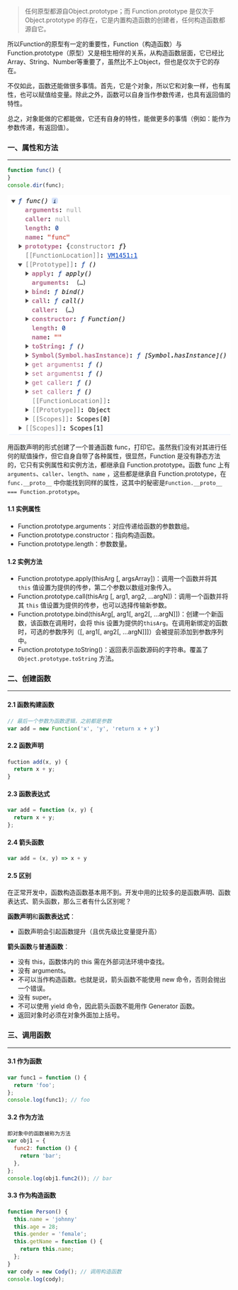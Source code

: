 > 任何原型都源自Object.prototype；而 Function.prototype 是仅次于 Object.prototype 的存在，它是内置构造函数的创建者，任何构造函数都源自它。

所以Function的原型有一定的重要性，Function（构造函数）与Function.prototype（原型）又是相生相伴的关系，从构造函数层面，它已经比Array、String、Number等重要了，虽然比不上Object，但也是仅次于它的存在。

不仅如此，函数还能做很多事情。首先，它是个对象，所以它和对象一样，也有属性，也可以赋值给变量。除此之外，函数可以自身当作参数传递，也具有返回值的特性。

总之，对象能做的它都能做，它还有自身的特性，能做更多的事情（例如：能作为参数传递，有返回值）。



### 一、属性和方法

---

```js
function func() {
}
console.dir(func);
```

![image-20231219142657279](img/image-20231219142657279.png)

用函数声明的形式创建了一个普通函数 func，打印它。虽然我们没有对其进行任何的赋值操作，但它自身自带了各种属性，很显然，Function 是没有静态方法的，它只有实例属性和实例方法，都继承自 Function.prototype。函数 func 上有 `arguments`、`caller`、`length`、`name` ，这些都是继承自 Function.prototype，在 `func.__proto__` 中你能找到同样的属性，这其中的秘密是`Function.__proto__ === Function.prototype`。

#### 1.1 实例属性

- Function.prototype.arguments：对应传递给函数的参数数组。
- Function.prototype.constructor：指向构造函数。
- Function.prototype.length：参数数量。

#### 1.2 实例方法

- Function.prototype.apply(thisArg [, argsArray])：调用一个函数并将其 `this` 值设置为提供的传参，第二个参数以数组对象传入。
- Function.prototype.call(thisArg [, arg1, arg2, ...argN])：调用一个函数并将其 `this` 值设置为提供的传参，也可以选择传输新参数。
- Function.prototype.bind(thisArg[, arg1[, arg2[, ...argN]])：创建一个新函数，该函数在调用时，会将 this 设置为提供的`thisArg`。在调用新绑定的函数时，可选的参数序列（[, arg1[, arg2[, ...argN]]]）会被提前添加到参数序列中。
- Function.prototype.toString()：返回表示函数源码的字符串。覆盖了 `Object.prototype.toString` 方法。



### 二、创建函数

---

#### 2.1 函数构建函数

```js
// 最后一个参数为函数逻辑，之前都是参数
var add = new Function('x', 'y', 'return x + y')
```

#### 2.2 函数声明

```js
fuction add(x, y) {
  return x + y;
}
```

#### 2.3 函数表达式

```js
var add = function (x, y) {
  return x + y;
};
```

#### 2.4 箭头函数

```js
var add = (x, y) => x + y
```

#### 2.5 区别

在正常开发中，函数构造函数基本用不到。开发中用的比较多的是函数声明、函数表达式、箭头函数，那么三者有什么区别呢？

**函数声明**和**函数表达式**：

- 函数声明会引起函数提升（且优先级比变量提升高）

**箭头函数**与**普通函数**：

- 没有 this，函数体内的 this 需在外部词法环境中查找。
- 没有 arguments。
- 不可以当作构造函数。也就是说，箭头函数不能使用 new 命令，否则会抛出一个错误。
- 没有 super。
- 不可以使用 yield 命令，因此箭头函数不能用作 Generator 函数。
- 返回对象时必须在对象外面加上括号。



### 三、调用函数

---

#### 3.1 作为函数

```js
var func1 = function () {
  return 'foo';
};
console.log(func1); // foo
```

#### 3.2 作为方法

```js
即对象中的函数被称为方法
var obj1 = {
  func2: function () {
    return 'bar';
  },
};
console.log(obj1.func2()); // bar
```

#### 3.3 作为构造函数

```js
function Person() {
  this.name = 'johnny'
  this.age = 28;
  this.gender = 'female';
  this.getName = function () {
    return this.name;
  };
}
var cody = new Cody(); // 调用构造函数
console.log(cody);
```





























































